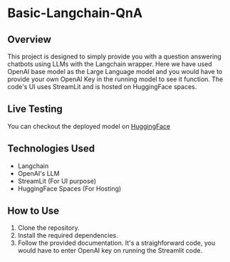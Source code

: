 # Basic-Langchain-QnA

## Overview
This project is designed to simply provide you with a question answering chatbots using LLMs with the Langchain wrapper. Here we have used OpenAI base model as the Large Language model and you would have to provide your own OpenAI Key in the running model to see it function. The code's UI uses StreamLit and is hosted on HuggingFace spaces.

## Live Testing
You can checkout the deployed model on [HuggingFace](https://huggingface.co/spaces/0sparsh2/basic_langchain_qna)

## Technologies Used

- Langchain
- OpenAI's LLM
- StreamLit (For UI purpose)
- HuggingFace Spaces (For Hosting)

## How to Use

1. Clone the repository.
2. Install the required dependencies.
3. Follow the provided documentation. It's a straighforward code, you would have to enter OpenAI key on running the Streamlit code. 

